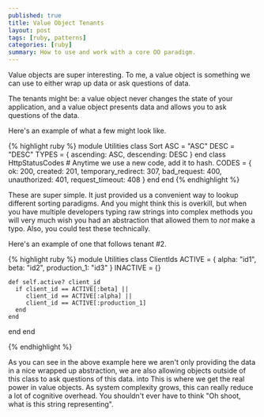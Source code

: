 ```yaml
---
published: true
title: Value Object Tenants
layout: post
tags: [ruby, patterns]
categories: [ruby]
summary: How to use and work with a core OO paradigm.
---
```


Value objects are super interesting. To me, a value object is something we can use
to either wrap up data or ask questions of data.

The tenants might be: a value object never changes the state of your application, and 
a value object presents data and allows you to ask questions of the data.

Here's an example of what a few might look like.

{% highlight ruby %}
module Utilities
  class Sort
    ASC = "ASC" 
    DESC = "DESC"
    TYPES = {
      ascending: ASC,
      descending: DESC
    }
  end
  class HttpStatusCodes
    # Anytime we use a new code, add it to hash.
    CODES = {
      ok: 200,
      created: 201,
      temporary_redirect: 307,
      bad_request: 400,
      unauthorized: 401,
      request_timeout: 408
    }
  end
end
{% endhighlight %}

These are super simple. It just provided us a convenient way to lookup different
sorting paradigms. And you might think this is overkill, but when you have multiple developers
typing raw strings into complex methods you will very much wish you had an abstraction that allowed
them to *not* make a typo. Also, you could test these technically.

Here's an example of one that follows tenant #2. 

{% highlight ruby %}
module Utilities
  class ClientIds
    ACTIVE = {
      alpha: "id1",
      beta: "id2",
      production_1: "id3"
    }
    INACTIVE = {}

    def self.active? client_id
      if client_id == ACTIVE[:beta] ||
         client_id == ACTIVE[:alpha] ||
         client_id == ACTIVE[:production_1]
      end
    end
  end
end

{% endhighlight %}

As you can see in the above example here we aren't only providing the data in a nice wrapped up 
abstraction, we are also allowing objects outside of this class to ask questions of this data. 
into
This is where we get the real power in value objects. As system complexity grows, this can really reduce a lot
of cognitive overhead. You shouldn't ever have to think "Oh shoot, what is this string representing".
